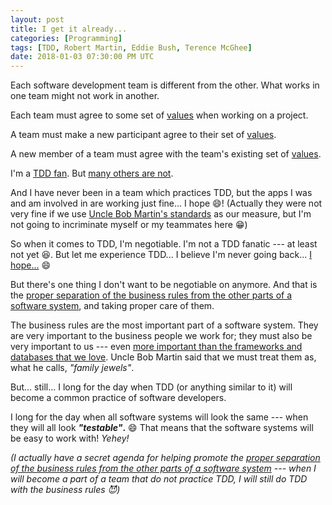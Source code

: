 ```yaml
---
layout: post
title: I get it already...
categories: [Programming]
tags: [TDD, Robert Martin, Eddie Bush, Terence McGhee]
date: 2018-01-03 07:30:00 PM UTC
---
```


<!-- January 4, 2018 03:30:00 AM Philippine Time -->

Each software development team is different from the other. What works in one team might not work in another.

Each team must agree to some set of [values](http://blog.cleancoder.com/uncle-bob/2014/06/17/IsTddDeadFinalThoughts.html) when working on a project.

A team must make a new participant agree to their set of [values](https://terencemcghee.com/Articles/Tech/2016/10/15/551B3828CD47198C7C5A58903228DA71.html).

A new member of a team must agree with the team's existing set of [values](/memorabilia/books/the-craftsman-series/#4).

I'm a [TDD fan](/quotes/tdd). But [many others are not](http://blog.cleancoder.com/uncle-bob/2014/05/02/ProfessionalismAndTDD.html).

<!--more-->

And I have never been in a team which practices TDD, but the apps I was and am involved in are working just fine... I hope :smile:! (Actually they were not very fine if we use [Uncle Bob Martin's standards](/memorabilia/videos/expecting-professionalism-by-uncle-bob-martin/#expectations) as our measure, but I'm not going to incriminate myself or my teammates here :grin:)

So when it comes to TDD, I'm negotiable. I'm not a TDD fanatic --- at least not yet :laughing:. But let me experience TDD... I believe I'm never going back... [I hope...](http://blog.cleancoder.com/uncle-bob/2014/04/30/When-tdd-does-not-work.html) :smile:

But there's one thing I don't want to be negotiable on anymore. And that is the [proper separation of the business rules from the other parts of a software system](http://craftsmanshipcounts.com/policy-mechanism-preservation-business-value/), and taking proper care of them.

The business rules are the most important part of a software system. They are very important to the business people we work for; they must also be very important to us --- even [more important than the frameworks and databases that we love](http://blog.cleancoder.com/uncle-bob/2016/01/04/ALittleArchitecture.html). Uncle Bob Martin said that we must treat them as, what he calls, _"family jewels"_.


But... still... I long for the day when TDD (or anything similar to it) will become a common practice of software developers.

I long for the day when all software systems will look the same --- when they will all look **_"testable"_.** :smile: That means that the software systems will be easy to work with! _Yehey!_


_(I actually have a secret agenda for helping promote the [proper separation of the business rules from the other parts of a software system](http://craftsmanshipcounts.com/policy-mechanism-preservation-business-value/) --- when I will become a part of a team that do not practice TDD, I will still do TDD with the business rules :smiling_imp:)_

